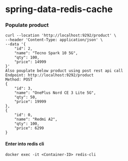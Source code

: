 # spring-data-redis-cache

### Populate product 
```
curl --location 'http://localhost:9292/product' \
--header 'Content-Type: application/json' \
--data '{
    "id": 2,
    "name": "Tecno Spark 10 5G",
    "qty": 100,
    "price": 14999
}'
Also pouplate below product using post rest api call 
Endpoint: http://localhost:9292/product
Method: POST
{
    "id": 3,
    "name": "OnePlus Nord CE 3 Lite 5G",
    "qty": 50,
    "price": 19999
},
{
    "id": 0,
    "name": "Redmi A2",
    "qty": 100,
    "price": 6299
}
```

#### Enter into redis cli 
```
docker exec -it <Container-ID> redis-cli
```

